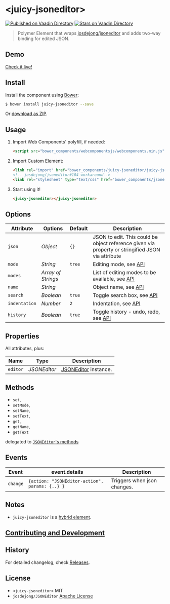# &lt;juicy-jsoneditor&gt;

[![Published on Vaadin  Directory](https://img.shields.io/badge/Vaadin%20Directory-published-00b4f0.svg)](https://vaadin.com/directory/component/Juicyjuicy-jsoneditor)
[![Stars on Vaadin Directory](https://img.shields.io/vaadin-directory/star/Juicyjuicy-jsoneditor.svg)](https://vaadin.com/directory/component/Juicyjuicy-jsoneditor)

> Polymer Element that wraps [josdejong/jsoneditor](http://github.com/josdejong/jsoneditor) and adds two-way binding for edited JSON.

## Demo

[Check it live!](http://juicy.github.io/juicy-jsoneditor)

## Install

Install the component using [Bower](http://bower.io/):

```sh
$ bower install juicy-jsoneditor --save
```

Or [download as ZIP](https://github.com/juicy/juicy-jsoneditor/archive/master.zip).

## Usage

1. Import Web Components' polyfill, if needed:

    ```html
    <script src="bower_components/webcomponentsjs/webcomponents.min.js"></script>
    ```

2. Import Custom Element:

    ```html
    <link rel="import" href="bower_components/juicy-jsoneditor/juicy-jsoneditor.html">
    <!-- josdejong/jsoneditor#104 workaround-->
    <link rel="stylesheet" type="text/css" href="bower_components/jsoneditor/jsoneditor.min.css">
    ```

3. Start using it!

    ```html
    <juicy-jsoneditor></juicy-jsoneditor>
    ```

## Options

Attribute      | Options            | Default  | Description
---            | ---                | ---      | ---
`json`         | *Object*           | `{}`     | JSON to edit. This could be object reference given via property or stringified JSON via attribute
`mode`         | *String*           | `tree`   | Editing mode, see [API](https://github.com/josdejong/jsoneditor/blob/master/docs/api.md#constructor)
`modes`        | *Array of Strings* |          | List of editing modes to be available, see [API](https://github.com/josdejong/jsoneditor/blob/master/docs/api.md#constructor)
`name`         | *String*           |          | Object name, see [API](https://github.com/josdejong/jsoneditor/blob/master/docs/api.md#constructor)
`search`       | *Boolean*          | `true`   | Toggle search box, see [API](https://github.com/josdejong/jsoneditor/blob/master/docs/api.md#constructor)
`indentation`  | *Number*           | `2`      | Indentation, see [API](https://github.com/josdejong/jsoneditor/blob/master/docs/api.md#constructor)
`history`      | *Boolean*          | `true`   | Toggle history - undo, redo, see [API](https://github.com/josdejong/jsoneditor/blob/master/docs/api.md#constructor)

## Properties
All attributes, plus:

Name          | Type            |  Description
---           | ---             | ---
`editor`      | *JSONEditor*    |  [JSONEditor](https://github.com/josdejong/jsoneditor/blob/master/docs/api.md#constructor) instance.

## Methods

- `set`,
- `setMode`,
- `setName`,
- `setText`,
- `get`,
- `getName`,
- `getText`

delegated to [`JSONEditor`'s methods](https://github.com/josdejong/jsoneditor/blob/master/docs/api.md#methods)

## Events

Event    | event.details                                  | Description
---      | ---                                            | ---
`change` | `{action: "JSONEditor-action", params: {..} }` | Triggers when json changes.

## Notes
- `juicy-jsoneditor` is a [hybrid element](https://www.polymer-project.org/2.0/docs/devguide/hybrid-elements). 

## [Contributing and Development](CONTRIBUTING.md)

## History

For detailed changelog, check [Releases](https://github.com/juicy/dummyCRM/releases).

## License

 - `<juicy-jsoneditor>` MIT
 - `josdejong/JSONEditor` [Apache License](https://github.com/josdejong/jsoneditor/blob/master/LICENSE)
